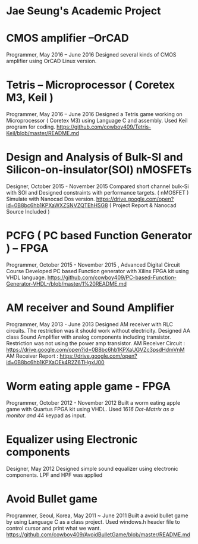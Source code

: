 # Jae Seung's Academic Project

# CMOS amplifier –OrCAD
Programmer, May  2016 – June 2016
Designed several kinds of CMOS amplifier using OrCAD Linux version.



# Tetris – Microprocessor ( Coretex M3, Keil )
Programmer, May  2016 – June 2016
Designed a Tetris game working on Microprocessor ( Coretex M3) using Language C and assembly. Used Keil program for coding.
https://github.com/cowboy409/Tetris-Keil/blob/master/README.md

# Design and Analysis of Bulk-SI and Silicon-on-insulator(SOI) nMOSFETs
Designer, October  2015 - November 2015
Compared short channel bulk-Si with SOI and Designed constraints with performance targets. ( nMOSFET ) Simulate with Nanocad Dos version.
https://drive.google.com/open?id=0B8bc6hb1KPXaWXZSNVZQTEhHSG8   ( Project Report & Nanocad Source Included )

# PCFG ( PC based Function Generator ) – FPGA 
Programmer, October  2015 - November 2015 , Advanced Digital Circuit Course
Developed PC based Function generator with Xilinx FPGA kit using VHDL language.
https://github.com/cowboy409/PC-based-Function-Generator-VHDL-/blob/master/1%20README.md

# AM receiver and Sound Amplifier
Programmer, May  2013 - June 2013
Designed AM receiver with RLC circuits. The restriction was it should work without electricity. Designed AA class Sound Amplifier with analog components including transistor. Restriction was not using the power amp transistor.
AM Receiver Circuit : https://drive.google.com/open?id=0B8bc6hb1KPXaUGVZc3psdHdmVnM
AM Receiver Report : https://drive.google.com/open?id=0B8bc6hb1KPXaOEk4R2Z6THgxU00

# Worm eating apple game - FPGA
Programmer, October  2012 - November 2012
Built a worm eating apple game with Quartus FPGA kit using VHDL. Used 16*16 Dot-Matrix as a monitor and 4*4 keypad as input.


# Equalizer using Electronic components
Designer, May  2012 
Designed simple sound equalizer using electronic components. LPF and HPF was applied

# Avoid Bullet game 
Programmer, Seoul, Korea, May 2011 ~ June 2011
Built a avoid bullet game by using Language C as a class project.
Used windows.h header file to control cursor and print what we want.
https://github.com/cowboy409/AvoidBulletGame/blob/master/README.md
